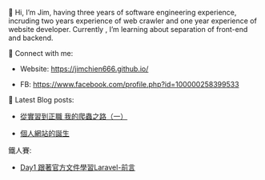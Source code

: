👋 Hi, I’m Jim, having three years of software engineering experience, incruding two years experience of web crawler and one year experience of website developer.
Currently , I’m learning about separation of front-end and backend.


🤝 Connect with me:

- Website: https://jimchien666.github.io/

- FB: https://www.facebook.com/profile.php?id=100000258399533


📝 Latest Blog posts:
 
- [從實習到正職 我的爬蟲之路（一）](https://jimchien666.github.io/blog/post-2/)

- [個人網站的誕生](https://jimchien666.github.io/blog/post-1/)

鐵人賽:
- [Day1 跟著官方文件學習Laravel-前言](https://ithelp.ithome.com.tw/articles/10264522)
